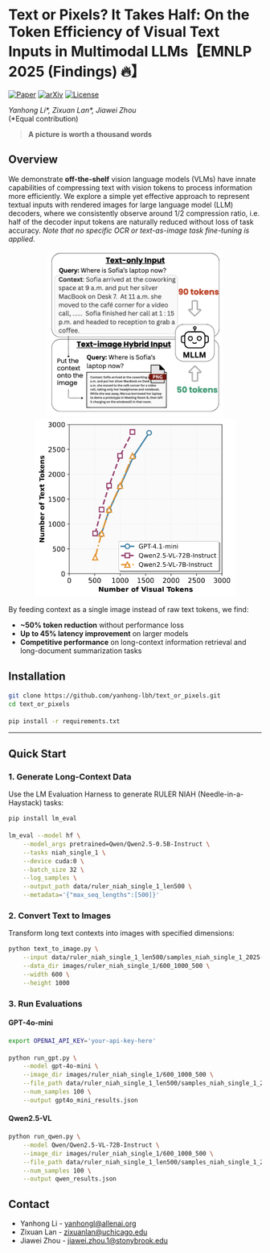 # Text or Pixels? It Takes Half: On the Token Efficiency of Visual Text Inputs in Multimodal LLMs【EMNLP 2025 (Findings) 🔥】
[![Paper](https://img.shields.io/badge/Paper-EMNLP%202025-blue)](https://github.com/yanhong-lbh/text_or_pixels)
<a href="https://arxiv.org/abs/2510.18279" target="_blank">
    <img alt="arXiv" src="https://img.shields.io/badge/arXiv-2510.18279-red?logo=arxiv" height="20" /></a>
[![License](https://img.shields.io/badge/License-MIT-green.svg)](LICENSE)

*Yanhong Li\*, Zixuan Lan\*, Jiawei Zhou*  
(\*Equal contribution)

> **A picture is worth a thousand words**



## Overview

We demonstrate **off-the-shelf** vision language models (VLMs) have innate capabilities of compressing text with vision tokens to process information more efficiently. We explore a simple yet effective approach to represent textual inputs with rendered images for large language model (LLM) decoders, where we consistently observe around 1/2 compression ratio, i.e. half of the decoder input tokens are naturally reduced without loss of task accuracy. _Note that no specific OCR or text-as-image task fine-tuning is applied._


<p align="center">
    <img src="images/vllm_pipeline.png" width="350" style="margin-bottom: 0.2;"/><img src="images/text_token_tolerance.png" width="400" style="margin-bottom: 0.2;"/>
<p>


By feeding context as a single image instead of raw text tokens, we find:

- **~50% token reduction** without performance loss
- **Up to 45% latency improvement** on larger models
- **Competitive performance** on long-context information retrieval and long-document summarization tasks

<!-- <img src="images/text_token_tolerance.png" alt="Text Token Tolerance" width="50%">
*Figure 2: Text token tolerance analysis. The maximum text tokens that can be preserved without accuracy loss, plotted against the visual tokens generated from the image. Results show a consistent reduction of roughly 1/2 in decoder tokens.* -->


## Installation

```bash
git clone https://github.com/yanhong-lbh/text_or_pixels.git
cd text_or_pixels

pip install -r requirements.txt
```

---

## Quick Start

### 1. Generate Long-Context Data

Use the LM Evaluation Harness to generate RULER NIAH (Needle-in-a-Haystack) tasks:

```bash
pip install lm_eval

lm_eval --model hf \
    --model_args pretrained=Qwen/Qwen2.5-0.5B-Instruct \
    --tasks niah_single_1 \
    --device cuda:0 \
    --batch_size 32 \
    --log_samples \
    --output_path data/ruler_niah_single_1_len500 \
    --metadata='{"max_seq_lengths":[500]}'
```

### 2. Convert Text to Images

Transform long text contexts into images with specified dimensions:

```bash
python text_to_image.py \
    --input data/ruler_niah_single_1_len500/samples_niah_single_1_2025-06-27T15-36-26.531929.jsonl \
    --data_dir images/ruler_niah_single_1/600_1000_500 \
    --width 600 \
    --height 1000
```

### 3. Run Evaluations

#### GPT-4o-mini

```bash
export OPENAI_API_KEY='your-api-key-here'

python run_gpt.py \
    --model gpt-4o-mini \
    --image_dir images/ruler_niah_single_1/600_1000_500 \
    --file_path data/ruler_niah_single_1_len500/samples_niah_single_1_2025-06-27T15-36-26.531929.jsonl \
    --num_samples 100 \
    --output gpt4o_mini_results.json
```

#### Qwen2.5-VL

```bash
python run_qwen.py \
    --model Qwen/Qwen2.5-VL-72B-Instruct \
    --image_dir images/ruler_niah_single_1/600_1000_500 \
    --file_path data/ruler_niah_single_1_len500/samples_niah_single_1_2025-06-27T15-36-26.531929.jsonl \
    --num_samples 100 \
    --output qwen_results.json
```
<!-- 
---

## Key Results

### RULER S-NIAH (Long-Context Retrieval)

| Model | Text Tokens | Visual Tokens | Compression | Accuracy |
|-------|-------------|---------------|-------------|----------|
| GPT-4.1-mini | 1,000 | 442 | 56% | 99% |
| Qwen2.5-VL-72B | 1,000 | 418 | 58% | 97% |

### CNN/DailyMail (Document Summarization)

| Model | Method | Tokens | ROUGE-1 | ROUGE-2 | ROUGE-L |
|-------|--------|--------|---------|---------|---------|
| GPT-4.1-mini | Text-only | 693 | 23.78 | 8.60 | 16.26 |
| GPT-4.1-mini | Text-as-image | 225 (-67%) | 21.98 | 7.40 | 15.31 |
| Qwen2.5-VL-72B | Text-only | 726 | 25.18 | 9.47 | 17.70 |
| Qwen2.5-VL-72B | Text-as-image | 279 (-62%) | 23.28 | 7.54 | 15.53 |


--- -->

## Contact

- Yanhong Li - [yanhongl@allenai.org](mailto:yanhongl@allenai.org)
- Zixuan Lan - [zixuanlan@uchicago.edu](mailto:zixuanlan@uchicago.edu)
- Jiawei Zhou - [jiawei.zhou.1@stonybrook.edu](mailto:jiawei.zhou.1@stonybrook.edu)

